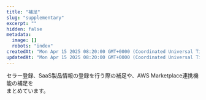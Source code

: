 ```yaml
---
title: "補足"
slug: "supplementary"
excerpt: ""
hidden: false
metadata: 
  image: []
  robots: "index"
createdAt: "Mon Apr 15 2025 08:20:00 GMT+0000 (Coordinated Universal Time)"
updatedAt: "Mon Apr 15 2025 08:20:00 GMT+0000 (Coordinated Universal Time)"
---
```

セラー登録、SaaS製品情報の登録を行う際の補足や、AWS Marketplace連携機能の補足を  
まとめています。
